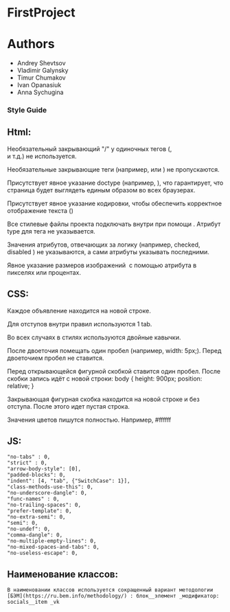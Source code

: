 # FirstProject

# Authors

- Andrey Shevtsov
- Vladimir Galynsky
- Timur Chumakov
- Ivan Opanasiuk
- Anna Sychugina

### Style Guide

## Html:
Необязательный закрывающий "/" у одиночных тегов (<img>, <br> и т.д.) не используется.

Необязательные закрывающие теги (например, </li> или </body>) не пропускаются.

Присутствует явное указание doctype (например, <!DOCTYPE html>), что гарантирует, что страница будет выглядеть единым образом во всех браузерах.

Присутствует явное указание кодировки, чтобы обеспечить корректное отображение текста (<meta charset="utf-8">)

Все стилевые файлы проекта подключать внутри <head> при помощи <link>. Атрибут type для тега <link> не указывается.

Значения атрибутов, отвечающих за логику (например, checked, disabled ) не указываются, а сами атрибуты  указывать последними.

Явное указание размеров изображений <img>  с помощью атрибута в пикселях или процентах.

## CSS:
Каждое объявление находится на новой строке.

Для отступов внутри правил используются 1 tab.

Во всех случаях в стилях используются двойные кавычки.

После двоеточия помещать один пробел (например, width: 5px;). Перед двоеточием пробел не ставится.

Перед открывающейся фигурной скобкой ставится один пробел. После скобки запись идёт с новой строки:
	body {
		height: 900px;
		position: relative;
	}

Закрывающая фигурная скобка находится на новой строке и без отступа. После этого идет пустая строка.

Значения цветов пишутся полностью. Например, #ffffff

## JS:
	"no-tabs" : 0,
	"strict" : 0,
	"arrow-body-style": [0],
	"padded-blocks": 0,
	"indent": [4, "tab", {"SwitchCase": 1}],
	"class-methods-use-this": 0,
	"no-underscore-dangle": 0,
	"func-names" : 0,
	"no-trailing-spaces": 0,
	"prefer-template": 0,
	"no-extra-semi": 0,
	"semi": 0,
	"no-undef": 0,
	"comma-dangle": 0,
	"no-multiple-empty-lines": 0,
	"no-mixed-spaces-and-tabs": 0,
	"no-useless-escape": 0,

## Наименование классов:
	В наименовании классов используется сокращенный вариант методологии [БЭМ](https://ru.bem.info/methodology/) : блок__элемент _модификатор: socials__item _vk
